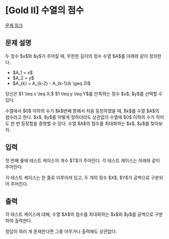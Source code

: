 # [Gold II] 수열의 점수

[문제 링크](https://www.acmicpc.net/problem/33489) 

## 문제 설명

<p>두 정수 $x$와 $y$가 주어질 때, 무한한 길이의 정수 수열 $A$를 아래와 같이 정의한다.</p>

<ul>
	<li>$A_1 = x$</li>
	<li>$A_2 = y$</li>
	<li>$A_{k} = A_{k-2} - A_{k-1}(k \geq 3)$</li>
</ul>

<p>당신은 $1 \leq x \leq X;$ $1 \leq y \leq Y$를 만족하는 정수 $x$, $y$를 선택할 수 있다.</p>

<p>수열에서 $0$ 이하의 수가 $k$번째 항에서 처음 등장하였을 때, $k$를 수열 $A$의 점수라고 한다. $x$, $y$를 어떻게 정하더라도 상관없이 수열에 $0$ 이하의 수가 적어도 한 번 등장함을 증명할 수 있다. 수열 $A$의 점수를 최대화하는 $x$, $y$를 찾아보자.</p>

## 입력 

 <p>첫 번째 줄에 테스트 케이스의 개수 $T$가 주어진다. 각 테스트 케이스는 아래와 같이 주어진다.</p>

<p>각 테스트 케이스는 한 줄로 이루어져 있고, 두 개의 정수 $X$, $Y$가 공백으로 구분되어 주어진다.</p>

## 출력 

 <p>각 테스트 케이스에 대해, 수열 $A$의 점수를 최대화하는 $x$와 $y$를 공백으로 구분하여 출력한다.</p>

<p>정답이 여러 개 존재한다면 그중 아무거나 출력해도 상관없다.</p>

